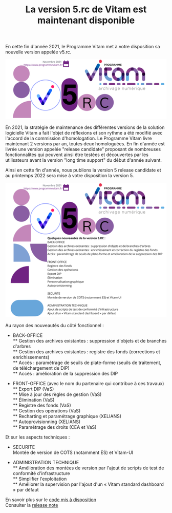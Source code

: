 ﻿---
layout: post
title: La version 5.rc de Vitam est maintenant disponible
---

En cette fin d'année 2021, le Programme Vitam met à votre disposition sa nouvelle version appelée v5.rc.

![Logos](/public/images/v5-rc-focus.png)

En 2021, la stratégie de maintenance des différentes versions de la solution logicielle Vitam a fait l'objet de réflexions et son rythme a été modifié avec l'accord de la commission d'homologation. Le Programme Vitam livre maintenant 2 versions par an, toutes deux homologuées. En fin d'année est livrée une version appelée "release candidate" proposant de nombreuses fonctionnalités qui peuvent ainsi être testées et découvertes par les utilisateurs avant la version "long time support" du début d'année suivant.

Ainsi en cette fin d'année, nous publions la version 5 release candidate et au printemps 2022 sera mise à votre disposition la version 5.

![Logos](/public/images/v5-rc-publication.png)

Au rayon des nouveautés du côté fonctionnel :
* BACK-OFFICE  
** Gestion des archives existantes : suppression d'objets et de branches d'arbres  
** Gestion des archives existantes : registre des fonds (corrections et enrichissements)  
** Accès : paramétrage de seuils de plate-forme (seuils de traitement, de téléchargement de DIP)  
** Accès : amélioration de la suppression des DIP  

* FRONT-OFFICE (avec le nom du partenaire qui contribue à ces travaux)  
** Export DIP (VaS)   
** Mise à jour des règles de gestion (VaS)    
** Élimination (VaS)  
** Registre des fonds (VaS)  
** Gestion des opérations (VaS)  
** Recharting et paramétrage graphique (XELIANS)  
** Autoprovisionning (XELIANS)  
** Paramétrage des droits (CEA et VaS)  

Et sur les aspects techniques :
* SECURITE  
Montée de version de COTS (notamment ES) et Vitam-UI

* ADMINISTRATION TECHNIQUE    
** Amélioration des montées de version par l'ajout de scripts de test de conformité d'infrastructure  
** Simplifier l'exploitation  
** Améliorer la supervision par l'ajout d'un « Vitam standard dashboard » par défaut  

En savoir plus sur le [code mis à disposition](https://www.programmevitam.fr/pages/ressources/#touteversion)  
Consulter la [release note](/ressources/RefCourant/Release_notes_5.rc.1.pdf)
